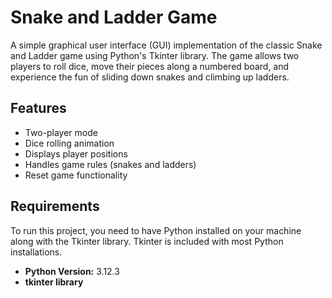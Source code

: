 # Snake and Ladder Game

A simple graphical user interface (GUI) implementation of the classic Snake and Ladder game using Python's Tkinter library. The game allows two players to roll dice, move their pieces along a numbered board, and experience the fun of sliding down snakes and climbing up ladders.

## Features

- Two-player mode
- Dice rolling animation
- Displays player positions
- Handles game rules (snakes and ladders)
- Reset game functionality

## Requirements

To run this project, you need to have Python installed on your machine along with the Tkinter library. Tkinter is included with most Python installations.

- **Python Version:** 3.12.3
- **tkinter library**
